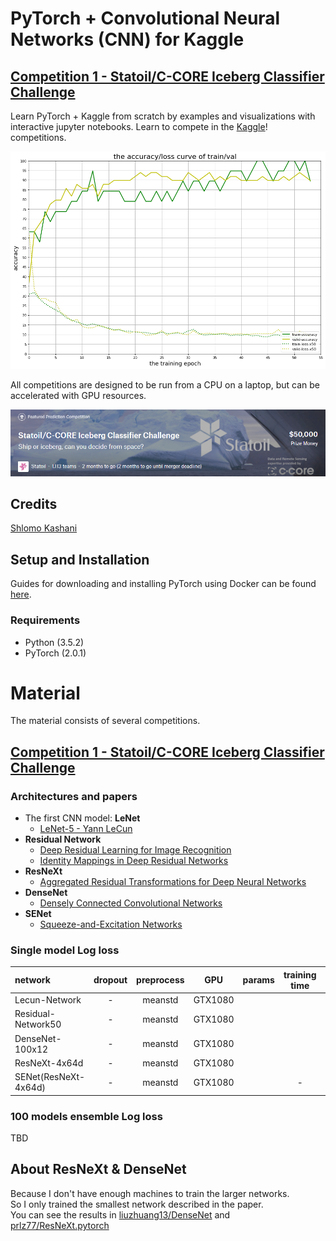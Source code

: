 
# PyTorch + Convolutional Neural Networks (CNN) for Kaggle

## [Competition 1 -  Statoil/C-CORE Iceberg Classifier Challenge]( https://www.kaggle.com/c/statoil-iceberg-classifier-challenge)

Learn PyTorch + Kaggle from scratch by examples and visualizations with interactive jupyter notebooks. Learn to compete in the [Kaggle](https://www.kaggle.com/)! competitions. 

![curve](curve.png)

All competitions are designed to be run from a CPU on a laptop, but can be accelerated with GPU resources.

![statoil](statoil.png)



## Credits

[Shlomo Kashani](https://github.com/QuantScientist/Deep-Learning-Boot-Camp/) 

## Setup and Installation

Guides for downloading and installing PyTorch using Docker can be found [here](https://github.com/QuantScientist/Deep-Learning-Boot-Camp/tree/master/docker).

### Requirements

- Python (3.5.2)
- PyTorch (2.0.1)

# Material

The material consists of several competitions.

## [Competition 1 -  Statoil/C-CORE Iceberg Classifier Challenge]( https://www.kaggle.com/c/statoil-iceberg-classifier-challenge)



### Architectures and papers

- The first CNN model: **LeNet**    
    - [LeNet-5 - Yann LeCun][2]
- **Residual Network**
    -  [Deep Residual Learning for Image Recognition][5]
    -  [Identity Mappings in Deep Residual Networks][6]
-  **ResNeXt**  
    -  [Aggregated Residual Transformations for Deep Neural Networks][8]
-  **DenseNet**
    -  [Densely Connected Convolutional Networks][9]
-  **SENet**
    - [Squeeze-and-Excitation Networks][10]  


### Single model Log loss 

| network               | dropout | preprocess | GPU       | params  | training time | Loss   |
|:----------------------|:-------:|:----------:|:---------:|:-------:|:-------------:|:------:|
| Lecun-Network         |    -    |   meanstd  | GTX1080  |          |         |        |
| Residual-Network50    |    -    |   meanstd  | GTX1080  |          |    |        |
| DenseNet-100x12       |    -    |   meanstd  | GTX1080  |          |    |        |
| ResNeXt-4x64d         |    -    |   meanstd  | GTX1080  |          |    |        |
| SENet(ResNeXt-4x64d)  |    -    |   meanstd  | GTX1080  |          |  -            |   -    |


### 100 models **ensemble** Log loss 
TBD



## About ResNeXt & DenseNet

Because I don't have enough machines to train the larger networks.    
So I only trained the smallest network described in the paper.  
You can see the results in [liuzhuang13/DenseNet][12] and [prlz77/ResNeXt.pytorch][13]

 
  [2]: http://yann.lecun.com/exdb/lenet/
  [3]: https://arxiv.org/abs/1312.4400
  [4]: https://arxiv.org/abs/1409.1556
  [5]: https://arxiv.org/abs/1512.03385
  [6]: https://arxiv.org/abs/1603.05027
  [7]: https://arxiv.org/abs/1605.07146
  [8]: https://arxiv.org/abs/1611.05431
  [9]: https://arxiv.org/abs/1608.06993
  [10]: https://arxiv.org/abs/1709.01507
  [11]: ./images/results.jpg
  [12]: https://github.com/liuzhuang13/DenseNet
  [13]: https://github.com/prlz77/ResNeXt.pytorch
